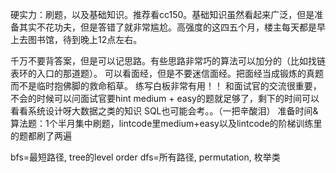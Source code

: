 硬实力：刷题，以及基础知识。推荐看cc150。基础知识虽然看起来广泛，但是准备其实不花功夫，但是答错了就非常尴尬。高强度的这四五个月，楼主每天都是早上去图书馆，待到晚上12点左右。

千万不要背答案，但是可以记思路。有些思路非常巧的算法可以加分的（比如找链表环的入口的那道题）。
可以看面经，但是不要迷信面经。把面经当成锻炼的真题而不是临时抱佛脚的救命稻草。
练写白板非常有用！！
和面试官的交流很重要，不会的时候可以问面试官要hint
medium + easy的题就足够了，剩下的时间可以看看系统设计呀大数据之类的知识
SQL也可能会考。。（一把辛酸泪）
准备时间&算法题：1个半月集中刷题，lintcode里medium+easy以及lintcode的阶梯训练里的题都刷了两遍

bfs=最短路径, tree的level order
dfs=所有路径, permutation, 枚举类
